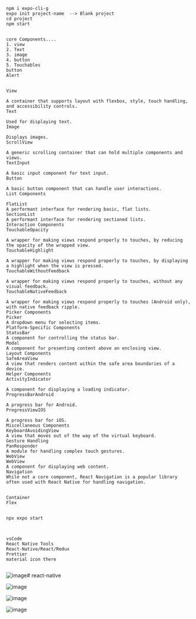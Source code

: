 ```
npm i expo-cli-g
expo init project-name  --> Blank project
cd project
npm start


core Components....
1. view
2. Text
3. image
4. button
5. Touchables
button
Alert


View

A container that supports layout with flexbox, style, touch handling, and accessibility controls.
Text

Used for displaying text.
Image

Displays images.
ScrollView

A generic scrolling container that can hold multiple components and views.
TextInput

A basic input component for text input.
Button

A basic button component that can handle user interactions.
List Components

FlatList
A performant interface for rendering basic, flat lists.
SectionList
A performant interface for rendering sectioned lists.
Interaction Components
TouchableOpacity

A wrapper for making views respond properly to touches, by reducing the opacity of the wrapped view.
TouchableHighlight

A wrapper for making views respond properly to touches, by displaying a highlight when the view is pressed.
TouchableWithoutFeedback

A wrapper for making views respond properly to touches, without any visual feedback.
TouchableNativeFeedback

A wrapper for making views respond properly to touches (Android only), with native feedback ripple.
Picker Components
Picker
A dropdown menu for selecting items.
Platform-Specific Components
StatusBar
A component for controlling the status bar.
Modal
A component for presenting content above an enclosing view.
Layout Components
SafeAreaView
A view that renders content within the safe area boundaries of a device.
Helper Components
ActivityIndicator

A component for displaying a loading indicator.
ProgressBarAndroid

A progress bar for Android.
ProgressViewIOS

A progress bar for iOS.
Miscellaneous Components
KeyboardAvoidingView
A view that moves out of the way of the virtual keyboard.
Gesture Handling
PanResponder
A module for handling complex touch gestures.
WebView
WebView
A component for displaying web content.
Navigation
While not a core component, React Navigation is a popular library often used with React Native for handling navigation.


Container
Flex


npx expo start



vsCode
React Native Tools
React-Native/React/Redux
Prettier
material icon there


```


![image](https://github.com/jniranjanreddy/react-native/assets/83489863/7775cc8b-2843-4c39-a239-8e0dfd110347)# react-native

![image](https://github.com/jniranjanreddy/react-native/assets/83489863/7d33e169-9589-4bf2-b31f-bfa121fb90b2)


![image](https://github.com/jniranjanreddy/react-native/assets/83489863/a4376388-773e-4bfa-b9f2-26681d9be918)

![image](https://github.com/jniranjanreddy/react-native/assets/83489863/8fcd54be-688d-4f34-a73e-8f1d705d109a)

